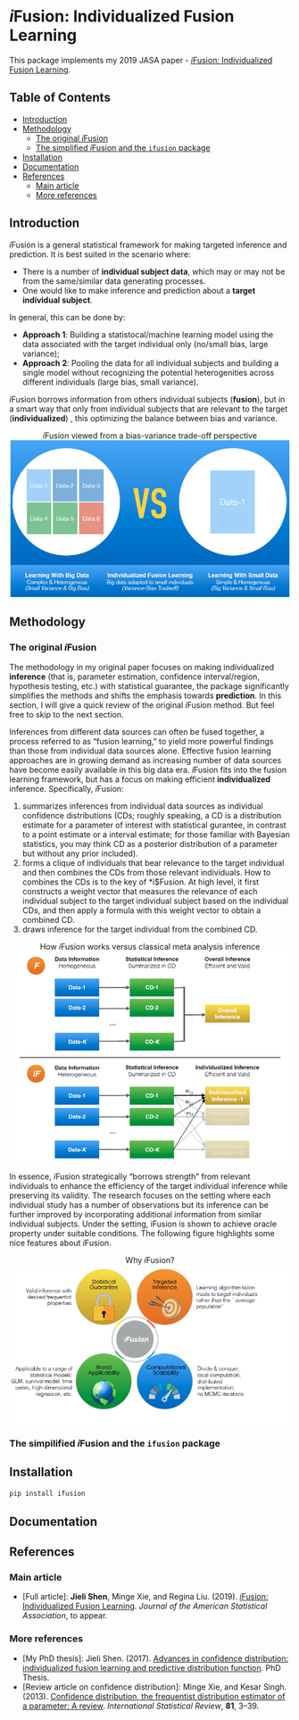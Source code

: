 # *i*Fusion: Individualized Fusion Learning

This package implements my 2019 JASA paper - [*i*Fusion: Individualized Fusion Learning](https://amstat.tandfonline.com/doi/abs/10.1080/01621459.2019.1672557#.XciGbJJKg6U). 


## Table of Contents

  * [Introduction](#Introduction)
  * [Methodology](#screenshot)
  	* [The original *i*Fusion](#original)
    * [The simplified *i*Fusion and the ``ifusion`` package](#simplified)  
  * [Installation](#installation)
  * [Documentation](#documentation)  
  * [References](#references)
  	* [Main article](#main)
    * [More references](#more)  


<a name="introduction"></a>
## Introduction

*i*Fusion is a general statistical framework for making targeted inference and prediction. It is best suited in the scenario where:

* There is a number of **individual subject data**, which may or may not be from the same/similar data generating processes. 
* One would like to make inference and prediction about a **target individual subject**. 


In general, this can be done by:

* **Approach 1**: Building a statistocal/machine learning model using the data associated with the target individual only (no/small bias, large variance);
* **Approach 2**: Pooling the data for all individual subjects and building a single model without recognizing the potential heterogenities across different individuals (large bias, small variance).

*i*Fusion borrows information from others individual subjects (**fusion**), but in a smart way that only from individual subjects that are relevant to the target (**individualized**) , this optimizing the balance between bias and variance. 


<div align="center"><i>i</i>Fusion viewed from a bias-variance trade-off perspective</div>

<div align="center"><img src="images/idea.png?raw=true" width="500"/></div>


<a name="methodology"></a>
## Methodology

<a name="original"></a>
### The original *i*Fusion

The methodology in my original paper focuses on making individualized **inference** (that is, parameter estimation, confidence interval/region, hypothesis testing, etc.) with statistical guarantee, the package significantly simplifies the methods and shifts the emphasis towards **prediction**. In this section, I will give a quick review of the original *i*Fusion method. But feel free to skip to the next section. 


Inferences from different data sources can often be fused together, a process referred to as “fusion learning,” to yield more powerful findings than those from individual data sources alone. Effective fusion learning approaches are in growing demand as increasing number of data sources have become easily available in this big data era. *i*Fusion fits into the fusion learning framework, but has a focus on making efficient **individualized** inference. Specifically, *i*Fusion:	

1. summarizes inferences from individual data sources as individual confidence distributions (CDs; roughly speaking, a CD is a distribution estimate for a parameter of interest with statistical gurantee, in contrast to a point estimate or a interval estimate; for those familiar with Bayesian statistics, you may think CD as a posterior distribution of a parameter but without any prior included).
2. forms a clique of individuals that bear relevance to the target individual and then combines the CDs from those relevant individuals. How to combines the CDs is to the key of *i$Fusion. At high level, it first constructs a weight vector that measures the relevance of each individual subject to the target individual subject based on the individual CDs, and then apply a formula with this weight vector to obtain a combined CD. 
3. draws inference for the target individual from the combined CD. 

<div align="center">How <i>i</i>Fusion works versus classical meta analysis inference</div>
<div align="center"><img src="images/flow.png?raw=true" width="600"/></div>


In essence, *i*Fusion strategically “borrows strength” from relevant individuals to enhance the efficiency of the target individual inference while preserving its validity. The research focuses on the setting where each individual study has a number of observations but its inference can be further improved by incorporating additional information from similar individual subjects. Under the setting, iFusion is shown to achieve oracle property under suitable conditions. The following figure highlights some nice features about *i*Fusion. 

<div align="center">Why <i>i</i>Fusion?</div>
<div align="center"><img src="images/pros.png?raw=true" width="600"/></div>


<a name="simplified"></a>
### The simpilified *i*Fusion and the ``ifusion`` package

<a name="installation"></a>
## Installation

```bash
pip install ifusion
```

<a name="documentation"></a>
## Documentation


<a name="references"></a>
## References

<a name="main"></a>
### Main article
- [Full article]: **Jieli Shen**, Minge Xie, and Regina Liu. (2019). [*i*Fusion: Individualized Fusion Learning](https://amstat.tandfonline.com/doi/abs/10.1080/01621459.2019.1672557#.XciGbJJKg6U). *Journal of the American Statistical Association*, to appear.

<a name="more"></a>
### More references
- [My PhD thesis]: Jieli Shen. (2017). [Advances in confidence distribution: individualized fusion learning and predictive distribution function](https://rucore.libraries.rutgers.edu/rutgers-lib/55689/). PhD Thesis.
- [Review article on confidence distribution]: Minge Xie, and Kesar Singh. (2013). [Confidence distribution, the frequentist distribution estimator of a parameter: A review](https://www.stat.rutgers.edu/home/mxie/RCPapers/insr.12000.pdf). *International Statistical Review*, **81**, 3–39.